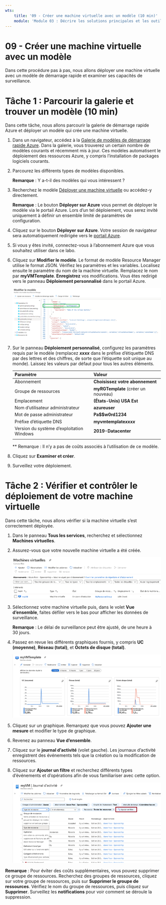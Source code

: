 ```yaml
---
wts:
    title: '09 - Créer une machine virtuelle avec un modèle (10 min)'
    module: 'Module 03 : Décrire les solutions principales et les outils de gestion'
---
```

# 09 - Créer une machine virtuelle avec un modèle

Dans cette procédure pas à pas, nous allons déployer une machine virtuelle avec un modèle de démarrage rapide et examiner ses capacités de surveillance.

# Tâche 1 : Parcourir la galerie et trouver un modèle (10 min)

Dans cette tâche, nous allons parcourir la galerie de démarrage rapide Azure et déployer un modèle qui crée une machine virtuelle. 

1. Dans un navigateur, accédez à la [Galerie de modèles de démarrage rapide Azure](https://azure.microsoft.com/resources/templates?azure-portal=true). Dans la galerie, vous trouverez un certain nombre de modèles courants et récemment mis à jour. Ces modèles automatisent le déploiement des ressources Azure, y compris l’installation de packages logiciels courants.

2. Parcourez les différents types de modèles disponibles. 

    **Remarque** : Y a-t-il des modèles qui vous intéressent ?

3. Recherchez le modèle [Déployer une machine virtuelle](https://azure.microsoft.com/resources/templates/101-vm-simple-windows?azure-portal=true) ou accédez-y directement.

    **Remarque** : Le bouton **Déployer sur Azure** vous permet de déployer le modèle via le portail Azure. Lors d’un tel déploiement, vous serez invité uniquement à définir un ensemble limité de paramètres de configuration. 

4. Cliquez sur le bouton **Déployer sur Azure**. Votre session de navigateur sera automatiquement redirigée vers le [portail Azure](http://portal.azure.com/).

5. Si vous y êtes invité, connectez-vous à l’abonnement Azure que vous souhaitez utiliser dans ce labo.

6. Cliquez sur **Modifier le modèle**. Le format de modèle Resource Manager utilise le format JSON. Vérifiez les paramètres et les variables.  Localisez ensuite le paramètre du nom de la machine virtuelle. Remplacez le nom par **myVMTemplate**. **Enregistrez** vos modifications. Vous êtes redirigé vers le panneau **Déploiement personnalisé** dans le portail Azure.

    ![Capture d’écran du modèle avec le changement de nom de la machine virtuelle en surbrillance.](../images/0901.png)

7. Sur le panneau **Déploiement personnalisé**, configurez les paramètres requis par le modèle (remplacez ***xxxx*** dans le préfixe d’étiquette DNS par des lettres et des chiffres, de sorte que l’étiquette soit unique au monde). Laissez les valeurs par défaut pour tous les autres éléments. 

    | Paramètre| Valeur|
    |----|----|
    | Abonnement | **Choisissez votre abonnement**|
    | Groupe de ressources | **myRGTemplate** (créer un nouveau) |
    | Emplacement | **(États-Unis) USA Est** |
    | Nom d’utilisateur administrateur | **azureuser** |
    | Mot de passe administrateur | **Pa$$w0rd1234** |
    | Préfixe d’étiquette DNS | **myvmtemplate*xxxx*** |
    | Version du système d’exploitation Windows | **2019-Datacenter** |
    | | |
    
    ** Remarque : Il n’y a pas de coûts associés à l’utilisation de ce modèle.

9. Cliquez sur **Examiner et créer**.

10. Surveillez votre déploiement. 

# Tâche 2 : Vérifier et contrôler le déploiement de votre machine virtuelle

Dans cette tâche, nous allons vérifier si la machine virtuelle s’est correctement déployée. 

1. Dans le panneau **Tous les services**, recherchez et sélectionnez **Machines virtuelles**.

2. Assurez-vous que votre nouvelle machine virtuelle a été créée. 

    ![Capture d’écran de la page des machines virtuelles. La nouvelle machine virtuelle est affichée et fonctionne.](../images/0902.png)

3. Sélectionnez votre machine virtuelle puis, dans le volet **Vue d’ensemble**, faites défiler vers le bas pour afficher les données de surveillance.

    **Remarque** : Le délai de surveillance peut être ajusté, de une heure à 30 jours.

4. Passez en revue les différents graphiques fournis, y compris **UC (moyenne)**, **Réseau (total)**, et **Octets de disque (total)**. 

    ![Capture d’écran des graphiques de surveillance des machines virtuelles.](../images/0903.png)

5. Cliquez sur un graphique. Remarquez que vous pouvez **Ajouter une mesure** et modifier le type de graphique.

6. Revenez au panneau **Vue d’ensemble**.

7. Cliquez sur le **journal d’activité** (volet gauche). Les journaux d’activité enregistrent des événements tels que la création ou la modification de ressources. 

8. Cliquez sur **Ajouter un filtre** et recherchez différents types d’événements et d’opérations afin de vous familiariser avec cette option. 

    ![Capture d’écran de la page Ajouter des filtres avec le type d’événement sélectionné.](../images/0904.png)

**Remarque** : Pour éviter des coûts supplémentaires, vous pouvez supprimer ce groupe de ressources. Recherchez des groupes de ressources, cliquez sur votre groupe de ressources, puis sur **Supprimer le groupe de ressources**. Vérifiez le nom du groupe de ressources, puis cliquez sur **Supprimer**. Surveillez les **notifications** pour voir comment se déroule la suppression.
